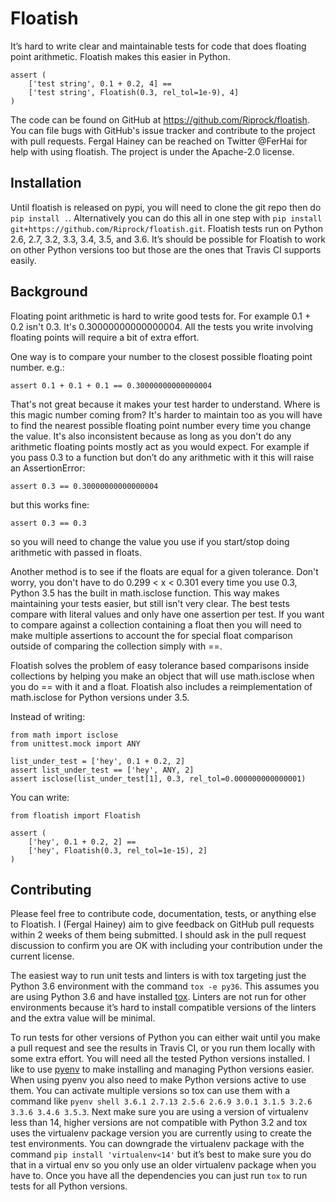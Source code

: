 # Floatish

It’s hard to write clear and maintainable tests for code that does
floating point arithmetic. Floatish makes this easier in Python.

```
assert (
    ['test string', 0.1 + 0.2, 4] ==
    ['test string', Floatish(0.3, rel_tol=1e-9), 4]
)
```

The code can be found on GitHub at https://github.com/Riprock/floatish.
You can file bugs with GitHub's issue tracker and contribute to the
project with pull requests. Fergal Hainey can be reached on Twitter
@FerHai for help with using floatish. The project is under the
Apache-2.0 license.


## Installation

Until floatish is released on pypi, you will need to clone the git repo
then do `pip install .`. Alternatively you can do this all in one step
with `pip install git+https://github.com/Riprock/floatish.git`. Floatish
tests run on Python 2.6, 2.7, 3.2, 3.3, 3.4, 3.5, and 3.6. It’s should
be possible for Floatish to work on other Python versions too but those
are the ones that Travis CI supports easily.


## Background

Floating point arithmetic is hard to write good tests for. For example
0.1 + 0.2 isn't 0.3. It's 0.30000000000000004. All the tests you write
involving floating points will require a bit of extra effort.

One way is to compare your number to the closest possible floating point
number. e.g.:

```
assert 0.1 + 0.1 + 0.1 == 0.30000000000000004
```

That's not great because it makes your test harder to understand. Where
is this magic number coming from? It's harder to maintain too as you
will have to find the nearest possible floating point number every time
you change the value. It's also inconsistent because as long as you
don't do any arithmetic floating points mostly act as you would expect.
For example if you pass 0.3 to a function but don’t do any arithmetic
with it this will raise an AssertionError:

```
assert 0.3 == 0.30000000000000004
```

but this works fine:

```
assert 0.3 == 0.3
```

so you will need to change the value you use if you start/stop doing
arithmetic with passed in floats.

Another method is to see if the floats are equal for a given tolerance.
Don't worry, you don't have to do 0.299 < x < 0.301 every time you use
0.3, Python 3.5 has the built in math.isclose function. This way makes
maintaining your tests easier, but still isn't very clear. The best
tests compare with literal values and only have one assertion per test.
If you want to compare against a collection containing a float then you
will need to make multiple assertions to account the for special float
comparison outside of comparing the collection simply with ==.

Floatish solves the problem of easy tolerance based comparisons inside
collections by helping you make an object that will use math.isclose
when you do == with it and a float. Floatish also includes a
reimplementation of math.isclose for Python versions under 3.5.

Instead of writing:

```
from math import isclose
from unittest.mock import ANY

list_under_test = ['hey', 0.1 + 0.2, 2]
assert list_under_test == ['hey', ANY, 2]
assert isclose(list_under_test[1], 0.3, rel_tol=0.000000000000001)
```

You can write:

```
from floatish import Floatish

assert (
	['hey', 0.1 + 0.2, 2] ==
	['hey', Floatish(0.3, rel_tol=1e-15), 2]
)
```


## Contributing

Please feel free to contribute code, documentation, tests, or anything
else to Floatish. I (Fergal Hainey) aim to give feedback on GitHub pull
requests within 2 weeks of them being submitted. I should ask in the
pull request discussion to confirm you are OK with including your
contribution under the current license.

The easiest way to run unit tests and linters is with tox targeting just
the Python 3.6 environment with the command `tox -e py36`. This assumes
you are using Python 3.6 and have installed [tox]. Linters are not run
for other environments because it’s hard to install compatible versions
of the linters and the extra value will be minimal.

To run tests for other versions of Python you can either wait until you
make a pull request and see the results in Travis CI, or you run them
locally with some extra effort. You will need all the tested Python
versions installed. I like to use [pyenv] to make installing and
managing Python versions easier. When using pyenv you also need to make
Python versions active to use them. You can activate multiple versions
so tox can use them with a command like `pyenv shell 3.6.1 2.7.13 2.5.6
2.6.9 3.0.1 3.1.5 3.2.6 3.3.6 3.4.6 3.5.3`. Next make sure you are using
a version of virtualenv less than 14, higher versions are not compatible
with Python 3.2 and tox uses the virtualenv package version you are
currently using to create the test environments. You can downgrade
the virtualenv package with the command `pip install 'virtualenv<14'`
but it’s best to make sure you do that in a virtual env so you only use
an older virtualenv package when you have to. Once you have all the
dependencies you can just run `tox` to run tests for all Python
versions.

[tox]: https://tox.readthedocs.io/en/latest/
[pyenv]: https://github.com/pyenv/pyenv
